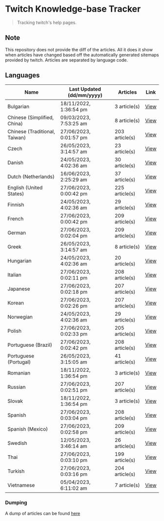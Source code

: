 # Twitch Knowledge-base Tracker
> Tracking twitch's help pages. 

## Note
This repository does not provide the diff of the articles. All it does it show when articles have changed based
off the automatically generated sitemaps provided by twitch. Articles are separated by language code.

## Languages

| Name                          | Last Updated (dd/mm/yyyy) | Articles       | Link                   |
|-------------------------------|---------------------------|----------------|------------------------|
| Bulgarian                     | 18/11/2022, 1:36:54 pm    | 3 article(s)   | [View](docs/bg.md)     |
| Chinese (Simplified, China)   | 09/03/2023, 7:53:25 am    | 8 article(s)   | [View](docs/zh_CN.md)  |
| Chinese (Traditional, Taiwan) | 27/06/2023, 0:01:57 pm    | 203 article(s) | [View](docs/zh_TW.md)  |
| Czech                         | 26/05/2023, 3:14:57 am    | 23 article(s)  | [View](docs/cs.md)     |
| Danish                        | 24/05/2023, 4:02:36 am    | 30 article(s)  | [View](docs/da.md)     |
| Dutch (Netherlands)           | 16/06/2023, 2:25:29 am    | 37 article(s)  | [View](docs/nl_NL.md)  |
| English (United States)       | 27/06/2023, 0:00:42 pm    | 225 article(s) | [View](docs/en_US.md)  |
| Finnish                       | 24/05/2023, 4:02:36 am    | 29 article(s)  | [View](docs/fi.md)     |
| French                        | 27/06/2023, 0:00:42 pm    | 209 article(s) | [View](docs/fr.md)     |
| German                        | 27/06/2023, 0:02:04 pm    | 209 article(s) | [View](docs/de.md)     |
| Greek                         | 26/05/2023, 3:14:57 am    | 8 article(s)   | [View](docs/el.md)     |
| Hungarian                     | 24/05/2023, 4:02:36 am    | 20 article(s)  | [View](docs/hu.md)     |
| Italian                       | 27/06/2023, 0:02:11 pm    | 208 article(s) | [View](docs/it.md)     |
| Japanese                      | 27/06/2023, 0:02:18 pm    | 207 article(s) | [View](docs/ja.md)     |
| Korean                        | 27/06/2023, 0:02:26 pm    | 207 article(s) | [View](docs/ko.md)     |
| Norwegian                     | 24/05/2023, 4:02:36 am    | 29 article(s)  | [View](docs/no.md)     |
| Polish                        | 27/06/2023, 0:02:33 pm    | 205 article(s) | [View](docs/pl.md)     |
| Portuguese (Brazil)           | 27/06/2023, 0:02:42 pm    | 208 article(s) | [View](docs/pt_BR.md)  |
| Portuguese (Portugal)         | 26/05/2023, 3:15:05 am    | 41 article(s)  | [View](docs/pt_PT.md)  |
| Romanian                      | 18/11/2022, 1:36:54 pm    | 3 article(s)   | [View](docs/ro.md)     |
| Russian                       | 27/06/2023, 0:02:51 pm    | 207 article(s) | [View](docs/ru.md)     |
| Slovak                        | 18/11/2022, 1:36:54 pm    | 3 article(s)   | [View](docs/sk.md)     |
| Spanish                       | 27/06/2023, 0:03:04 pm    | 208 article(s) | [View](docs/es.md)     |
| Spanish (Mexico)              | 27/06/2023, 0:02:58 pm    | 209 article(s) | [View](docs/es_MX.md)  |
| Swedish                       | 12/05/2023, 3:46:14 am    | 26 article(s)  | [View](docs/sv.md)     |
| Thai                          | 27/06/2023, 0:03:10 pm    | 199 article(s) | [View](docs/th.md)     |
| Turkish                       | 27/06/2023, 0:03:16 pm    | 204 article(s) | [View](docs/tr.md)     |
| Vietnamese                    | 05/04/2023, 6:11:02 am    | 7 article(s)   | [View](docs/vi.md)     |

### Dumping
A dump of articles can be found [here](docs/RAW.md)